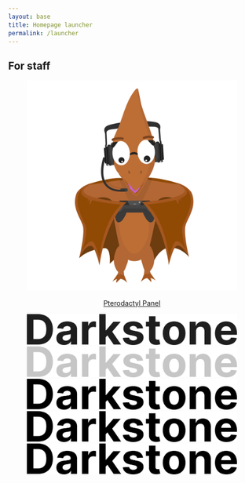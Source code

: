 ```yaml
---
layout: base
title: Homepage launcher
permalink: /launcher
---
```


## For staff
<center>
<div class="grid-container">
  <div class="grid grid--py-3">
    <div class="cell cell--2">
        <div>
            <a href="https://panel.darkst.one">
            <div class="card card--clickable">
                <div class="card__image">
                    <img class="image" src="../assets/images/pterodactyl.svg" style="max-width:85%;" alt="Pterodactyl panel"/>
                        <div class="overlay overlay--bottom">
                            <p>Pterodactyl Panel</p>
                        </div>
                </div>
            </div>
            </a>
        </div>
    </div>
    <div class="cell cell--2"><div><img src="../assets/brand/mark-light.svg" style="max-width:85%;" alt="Darkstone dark wordmark"></div></div>
    <div class="cell cell--2"><div><img src="../assets/brand/mark-gray.svg" style="max-width:85%;" alt="Darkstone gray wordmark"></div></div>
    <div class="cell cell--2"><div><img src="../assets/brand/mark-black.svg" style="max-width:85%;" alt="Darkstone black wordmark"></div></div>
    <div class="cell cell--2"><div><img src="../assets/brand/mark-black.svg" style="max-width:85%;" alt="Darkstone black wordmark"></div></div>
    <div class="cell cell--2"><div><img src="../assets/brand/mark-black.svg" style="max-width:85%;" alt="Darkstone black wordmark"></div></div>
  </div>
</div>
</center>

